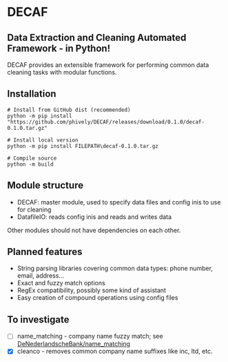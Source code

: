 # DECAF
## Data Extraction and Cleaning Automated Framework - in Python!

DECAF provides an extensible framework for performing common data cleaning tasks with modular functions.

## Installation

~~~
# Install from GitHub dist (recommended)
python -m pip install "https://github.com/phively/DECAF/releases/download/0.1.0/decaf-0.1.0.tar.gz"

# Install local version
python -m pip install FILEPATH\decaf-0.1.0.tar.gz

# Compile source
python -m build
~~~

## Module structure

* DECAF: master module, used to specify data files and config inis to use for cleaning
* DatafileIO: reads config inis and reads and writes data

Other modules should not have dependencies on each other.

## Planned features

* String parsing libraries covering common data types: phone number, email, address...
* Exact and fuzzy match options
* RegEx compatibility, possibly some kind of assistant
* Easy creation of compound operations using config files

## To investigate

- [ ] name_matching - company name fuzzy match; see [DeNederlandscheBank/name_matching](https://github.com/DeNederlandscheBank/name_matching/tree/main)
- [x] cleanco - removes common company name suffixes like inc, ltd, etc.
